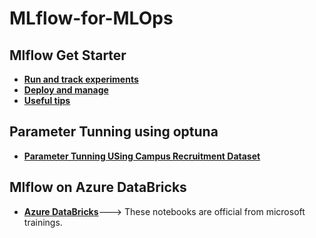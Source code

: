 # MLflow-for-MLOps
## Mlflow Get Starter
* [**Run and track experiments**](https://github.com/aqafridi/MLflow-for-MLOps/blob/main/1_Run%20and%20track%20experiments.ipynb)
* [**Deploy and manage**](https://github.com/aqafridi/MLflow-for-MLOps/blob/main/2_Deploy%20and%20manage.ipynb)
* [**Useful tips**](https://github.com/aqafridi/MLflow-for-MLOps/blob/main/3_Tips_and_tricks.ipynb)
## Parameter Tunning using optuna
* [**Parameter Tunning USing Campus Recruitment Dataset**](https://github.com/aqafridi/MLflow-for-MLOps/blob/main/Parameter%20Tunning%20using%20optuna/mlflow_Campus%20Recruitment_placement_prediction-HPO.ipynb)
## Mlflow on Azure DataBricks
* [**Azure DataBricks**](https://github.com/aqafridi/MLflow-for-MLOps/tree/main/Mlflow%20on%20Azure%20DataBricks)---> These notebooks are official from microsoft trainings.
